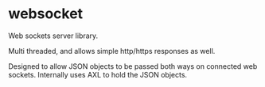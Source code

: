# websocket

Web sockets server library.

Multi threaded, and allows simple http/https responses as well.

Designed to allow JSON objects to be passed both ways on connected web sockets.
Internally uses AXL to hold the JSON objects.


